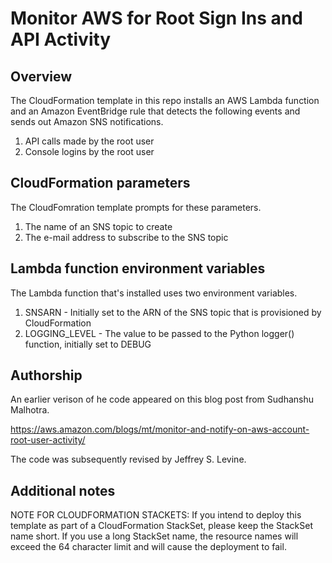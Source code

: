 # Monitor AWS for Root Sign Ins and API Activity

## Overview

The CloudFormation template in this repo installs an AWS Lambda function
and an Amazon EventBridge rule that detects the following events and sends
out Amazon SNS notifications.

1. API calls made by the root user
2. Console logins by the root user

## CloudFormation parameters

The CloudFomration template prompts for these parameters.

1. The name of an SNS topic to create
2. The e-mail address to subscribe to the SNS topic

## Lambda function environment variables

The Lambda function that's installed uses two environment variables.

1. SNSARN - Initially set to the ARN of the SNS topic that is
provisioned by CloudFormation
2. LOGGING_LEVEL - The value to be passed to the Python logger()
function, initially set to DEBUG

## Authorship

An earlier verison of he code appeared on this blog post from
Sudhanshu Malhotra.

https://aws.amazon.com/blogs/mt/monitor-and-notify-on-aws-account-root-user-activity/

The code was subsequently revised by Jeffrey S. Levine.

## Additional notes

NOTE FOR CLOUDFORMATION STACKETS: If you intend to deploy this
template as part of a CloudFormation StackSet, please keep the
StackSet name short.  If you use a long StackSet name, the
resource names will exceed the 64 character limit and will cause
the deployment to fail.
